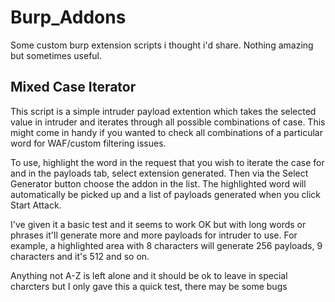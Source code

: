 # Burp_Addons
Some custom burp extension scripts i thought i'd share. Nothing amazing but sometimes useful.

Mixed Case Iterator
-------------------
This script is a simple intruder payload extention which takes the selected value in intruder and iterates through all possible combinations of case.  This might come in handy if you wanted to check all combinations of a particular word for WAF/custom filtering issues. 

To use, highlight the word in the request that you wish to iterate the case for and in the payloads tab, select extension generated. Then via the Select Generator button choose the addon in the list. The highlighted word will automatically be picked up and a list of payloads generated when you click Start Attack.

I've given it a basic test and it seems to work OK but with long words or phrases it'll generate more and more payloads for intruder to use. For example, a highlighted area with 8 characters will generate 256 payloads, 9 characters and it's 512 and so on.

Anything not A-Z is left alone and it should be ok to leave in special charcters but I only gave this a quick test, there may be some bugs
